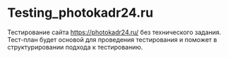# Testing_photokadr24.ru
Тестирование сайта https://photokadr24.ru/ без технического задания. Тест-план будет основой для проведения тестирования и поможет в структурировании подхода к тестированию.
